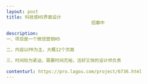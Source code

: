 ```yaml
---                
layout: post       
title: 科技感H5界面设计
                                招募中
           
description: 
一、项目是一个微信营销H5

二、内容以PR为主，大概12个页面

三、时间较为紧迫，需要时间充裕，活好又快的设计师负责
     
contenturl: https://pro.lagou.com/project/6736.html      
---                 
```

